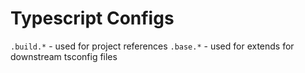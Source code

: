 # Typescript Configs

`.build.*` - used for project references `.base.*` - used for extends for
downstream tsconfig files
